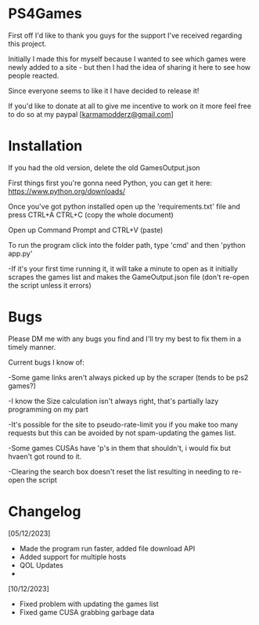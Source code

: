 # PS4Games

First off I'd like to thank you guys for the support I've received regarding this project.

Initially I made this for myself because I wanted to see which games were newly added to a site - but then I had the idea of sharing it here to see how people reacted.

Since everyone seems to like it I have decided to release it!

If you'd like to donate at all to give me incentive to work on it more feel free to do so at my paypal
[karmamodderz@gmail.com]

# Installation
If you had the old version, delete the old GamesOutput.json

First things first you're gonna need Python, you can get it here: https://www.python.org/downloads/

Once you've got python installed open up the 'requirements.txt' file and press CTRL+A CTRL+C (copy the whole document)

Open up Command Prompt and CTRL+V (paste)

To run the program click into the folder path, type 'cmd' and then 'python app.py'

-If it's your first time running it, it will take a minute to open as it initially scrapes the games list and makes the GameOutput.json file (don't re-open the script unless it errors)

# Bugs

Please DM me with any bugs you find and I'll try my best to fix them in a timely manner.

Current bugs I know of:

-Some game links aren't always picked up by the scraper (tends to be ps2 games?)

-I know the Size calculation isn't always right, that's partially lazy programming on my part

-It's possible for the site to pseudo-rate-limit you if you make too many requests but this can be avoided by not spam-updating the games list.

-Some games CUSAs have 'p's in them that shouldn't, i would fix but hvaen't got round to it.

-Clearing the search box doesn't reset the list resulting in needing to re-open the script
# Changelog

[05/12/2023]
- Made the program run faster, added file download API
- Added support for multiple hosts
- QOL Updates
- 
[10/12/2023]
- Fixed problem with updating the games list
- Fixed game CUSA grabbing garbage data

